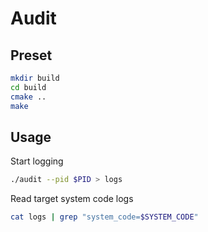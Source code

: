 # Audit

## Preset

```bash
mkdir build
cd build
cmake ..
make
```

## Usage

Start logging

```bash
./audit --pid $PID > logs
```

Read target system code logs

```bash
cat logs | grep "system_code=$SYSTEM_CODE"
```
